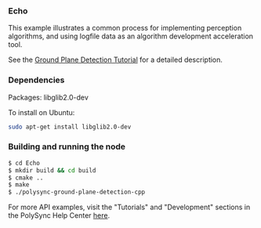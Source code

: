 ### Echo

This example illustrates a common process for implementing perception algorithms, and using logfile data as an algorithm development acceleration tool.

See the [Ground Plane Detection Tutorial](https://help.polysync.io/articles/tutorials-and-examples/tutorials/ground-plane-detection-tutorial/) for a detailed description.

### Dependencies

Packages: libglib2.0-dev

To install on Ubuntu:

```bash
sudo apt-get install libglib2.0-dev
```

### Building and running the node

```bash
$ cd Echo 
$ mkdir build && cd build
$ cmake ..
$ make
$ ./polysync-ground-plane-detection-cpp
```

For more API examples, visit the "Tutorials" and "Development" sections in the PolySync Help Center [here](https://help.polysync.io/articles/).
